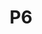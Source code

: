 ---
basin: En-Suite
cudn: true
floor: Second
grade: 8
images:
- /room_database/images/nc/nc_p6_1.JPG
- /room_database/images/nc/nc_p6_2.JPG
- /room_database/images/nc/nc_p6_3.JPG
- /room_database/images/nc/nc_p6_4.JPG
- /room_database/images/nc/nc_p6_5.JPG
living_room: 'Yes'
location: New Court
name: P6
network: Wired and Wireless
title: P6
---